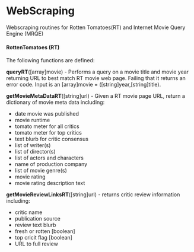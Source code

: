 # WebScraping

Webscraping routines for Rotten Tomatoes(RT) and Internet Movie Query Engine (MRQE)


#### RottenTomatoes (RT)

The following functions are defined:

**queryRT**([array]movie) - Performs a query on a movie title and movie year returning URL to best match RT movie web page. Failing that it returns an error code.  Input is an [array]movie = ([string]year,[string]title).
 
**getMovieMetaDataRT**([string]url) - Given a RT movie page URL, return a dictionary of movie meta data including:
 - date movie was published
 - movie runtime
 - tomato meter for all critics
 - tomato meter for top critics
 - text blurb for critic consensus
 - list of writer(s)
 - list of director(s)
 - list of actors and characters
 - name of production company
 - list of movie genre(s)
 - movie rating
 - movie rating description text


**getMovieReviewLinksRT**([string]url) - returns critic review information including:
 - critic name
 - publication source
 - review text blurb
 - fresh or rotten [boolean]
 - top cricit flag [boolean]
 - URL to full review
